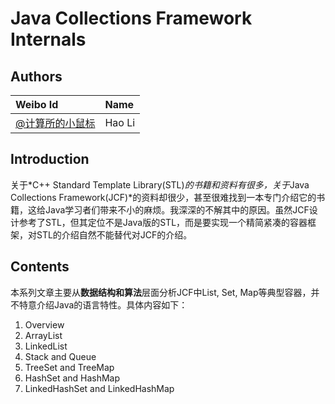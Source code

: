 # Java Collections Framework Internals
## Authors
| Weibo Id | Name |
|:-----------|:-------------|
|[@计算所的小鼠标](http://weibo.com/icttinymouse) | Hao Li |

## Introduction

关于*C++ Standard Template Library(STL)*的书籍和资料有很多，关于*Java Collections Framework(JCF)*的资料却很少，甚至很难找到一本专门介绍它的书籍，这给Java学习者们带来不小的麻烦。我深深的不解其中的原因。虽然JCF设计参考了STL，但其定位不是Java版的STL，而是要实现一个精简紧凑的容器框架，对STL的介绍自然不能替代对JCF的介绍。

## Contents

本系列文章主要从**数据结构和算法**层面分析JCF中List, Set, Map等典型容器，并不特意介绍Java的语言特性。具体内容如下：

1. Overview
2. ArrayList
3. LinkedList
4. Stack and Queue
5. TreeSet and TreeMap
6. HashSet and HashMap
7. LinkedHashSet and LinkedHashMap
